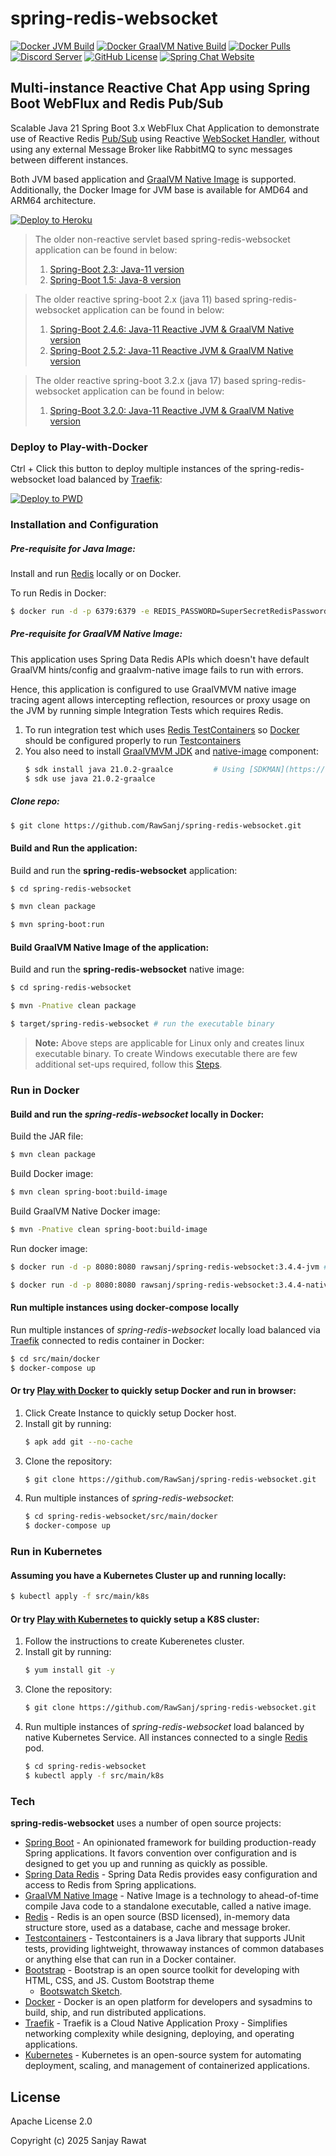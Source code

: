 # spring-redis-websocket

[![Docker JVM Build](https://img.shields.io/github/actions/workflow/status/RawSanj/spring-redis-websocket/docker-jvm-image.yml?style=flat-square&logo=docker&label=jvm%20build)](https://github.com/RawSanj/spring-redis-websocket/actions/workflows/docker-jvm-image.yml)
[![Docker GraalVM Native Build](https://img.shields.io/github/actions/workflow/status/RawSanj/spring-redis-websocket/docker-graalvm-native-image.yml?style=flat-square&logo=docker&label=graalvm%20build)](https://github.com/RawSanj/spring-redis-websocket/actions/workflows/docker-graalvm-native-image.yml)
[![Docker Pulls](https://img.shields.io/docker/pulls/rawsanj/spring-redis-websocket?style=flat-square&logo=docker&color=orange)](https://hub.docker.com/repository/docker/rawsanj/spring-redis-websocket/general)
[![Discord Server](https://img.shields.io/discord/465093591002513418?style=flat-square&logo=discord&label=discord)](https://discord.gg/4ebNhud)
[![GitHub License](https://img.shields.io/github/license/rawsanj/spring-redis-websocket?style=flat-square&logo=apache&logoColor=red)](https://github.com/RawSanj/spring-redis-websocket?tab=Apache-2.0-1-ov-file)
[![Spring Chat Website](https://img.shields.io/website?url=https%3A%2F%2Fchat.apps.dedyn.io%2Factuator%2Fhealth&up_message=online&up_color=green&down_message=offline&down_color=red&style=flat-square&logo=signal&logoColor=white&label=DEMO%20Chat&labelColor=purple)](https://chat.apps.dedyn.io)

## Multi-instance Reactive Chat App using Spring Boot WebFlux and Redis Pub/Sub

Scalable Java 21 Spring Boot 3.x WebFlux Chat Application to demonstrate use of Reactive Redis [Pub/Sub] using
Reactive [WebSocket Handler], without using any external Message Broker like RabbitMQ to sync messages between different
instances.

Both JVM based application and [GraalVM Native Image] is supported. 
Additionally, the Docker Image for JVM base is available for AMD64 and ARM64 architecture. 

[![Deploy to Heroku](https://www.herokucdn.com/deploy/button.png)](https://heroku.com/deploy/?template=https://github.com/RawSanj/spring-redis-websocket/tree/spring-boot-web-2.3)

> The older non-reactive servlet based spring-redis-websocket application can be found in below:
>1. [Spring-Boot 2.3: Java-11 version](https://github.com/RawSanj/spring-redis-websocket/tree/spring-boot-web-2.3)
>2. [Spring-Boot 1.5: Java-8 version](https://github.com/RawSanj/spring-redis-websocket/tree/spring-boot-1.5.x)

> The older reactive spring-boot 2.x (java 11) based spring-redis-websocket application can be found in below:
>1. [Spring-Boot 2.4.6: Java-11 Reactive JVM & GraalVM Native version](https://github.com/RawSanj/spring-redis-websocket/tree/spring-boot-webflux-graal-native-2.4.6)
>2. [Spring-Boot 2.5.2: Java-11 Reactive JVM & GraalVM Native version](https://github.com/RawSanj/spring-redis-websocket/tree/spring-boot-webflux-graal-native-2.5.2)

> The older reactive spring-boot 3.2.x (java 17) based spring-redis-websocket application can be found in below:
>1. [Spring-Boot 3.2.0: Java-11 Reactive JVM & GraalVM Native version](https://github.com/RawSanj/spring-redis-websocket/tree/spring-boot-webflux-graal-native-3.2.0)

### Deploy to Play-with-Docker

Ctrl + Click this button to deploy multiple instances of the spring-redis-websocket load balanced by [Traefik]:

[![Deploy to PWD](deploy-to-pwd.png)](https://labs.play-with-docker.com/?stack=https://raw.githubusercontent.com/RawSanj/spring-redis-websocket/master/src/main/docker/docker-compose.yml)

### Installation and Configuration

##### Pre-requisite for Java Image:
Install and run [Redis] locally or on Docker.

To run Redis in Docker:
```sh
$ docker run -d -p 6379:6379 -e REDIS_PASSWORD=SuperSecretRedisPassword bitnami/redis:7.2.3
```

##### Pre-requisite for GraalVM Native Image:
This application uses Spring Data Redis APIs which doesn't have default GraalVM hints/config and graalvm-native image fails to run with errors.

Hence, this application is configured to use GraalVMVM native image tracing agent allows intercepting reflection, resources or proxy usage on the JVM by running simple Integration Tests which requires Redis.

1. To run integration test which uses [Redis TestContainers](https://www.testcontainers.org/supported_docker_environment) so [Docker] should be configured properly to run [Testcontainers]
2. You also need to install [GraalVMVM JDK](https://github.com/graalvm/graalvm-ce-builds/releases/tag/vm-22.3.0) and [native-image](https://www.graalvm.org/reference-manual/native-image) component:
   ```sh
   $ sdk install java 21.0.2-graalce         # Using [SDKMAN](https://sdkman.io/jdks) install GraalVMVM distribution of JDK
   $ sdk use java 21.0.2-graalce
   ```

##### Clone repo:
```sh
$ git clone https://github.com/RawSanj/spring-redis-websocket.git
```

#### Build and Run the application:

Build and run the **spring-redis-websocket** application:
```sh
$ cd spring-redis-websocket

$ mvn clean package

$ mvn spring-boot:run
```

#### Build GraalVM Native Image of the application:

Build and run the **spring-redis-websocket** native image:
```sh
$ cd spring-redis-websocket

$ mvn -Pnative clean package

$ target/spring-redis-websocket # run the executable binary
```

> **Note:** Above steps are applicable for Linux only and creates linux executable binary. To create Windows executable there are few additional set-ups required, follow this [Steps](https://www.graalvm.org/docs/getting-started/windows).

### Run in Docker

#### Build and run the *spring-redis-websocket* locally in Docker:

Build the JAR file:

```sh
$ mvn clean package
```

Build Docker image:

```sh
$ mvn clean spring-boot:build-image
```

Build GraalVM Native Docker image:

```sh
$ mvn -Pnative clean spring-boot:build-image
```

Run docker image:

```sh
$ docker run -d -p 8080:8080 rawsanj/spring-redis-websocket:3.4.4-jvm # JVM based Docker Image

$ docker run -d -p 8080:8080 rawsanj/spring-redis-websocket:3.4.4-native  # GraalVM Native Image based Docker Image
```

#### Run multiple instances using docker-compose locally

Run multiple instances of *spring-redis-websocket* locally load balanced via [Traefik] connected to redis container in Docker:

```sh
$ cd src/main/docker
$ docker-compose up
```

#### Or try [Play with Docker] to quickly setup Docker and run in browser:
1. Click Create Instance to quickly setup Docker host.
2. Install git by running: 
	```sh
	$ apk add git --no-cache
	```
3. Clone the repository:
	```sh
	$ git clone https://github.com/RawSanj/spring-redis-websocket.git
	```
4. Run multiple instances of *spring-redis-websocket*:
	```sh
	$ cd spring-redis-websocket/src/main/docker
	$ docker-compose up
	```

### Run in Kubernetes

#### Assuming you have a Kubernetes Cluster up and running locally:

```sh
$ kubectl apply -f src/main/k8s
```

#### Or try [Play with Kubernetes] to quickly setup a K8S cluster:
1. Follow the instructions to create Kuberenetes cluster.
2. Install git by running: 
	```sh
	$ yum install git -y
	```
3. Clone the repository:
	```sh
	$ git clone https://github.com/RawSanj/spring-redis-websocket.git
	```
4. Run multiple instances of *spring-redis-websocket* load balanced by native Kubernetes Service. All instances
   connected to a single [Redis] pod.
	```sh
	$ cd spring-redis-websocket
	$ kubectl apply -f src/main/k8s
	```
### Tech

**spring-redis-websocket** uses a number of open source projects:

* [Spring Boot] - An opinionated framework for building production-ready Spring applications. It favors convention over
  configuration and is designed to get you up and running as quickly as possible.
* [Spring Data Redis] - Spring Data Redis provides easy configuration and access to Redis from Spring applications.
* [GraalVM Native Image] - Native Image is a technology to ahead-of-time compile Java code to a standalone executable,
  called a native image.
* [Redis] - Redis is an open source (BSD licensed), in-memory data structure store, used as a database, cache and
  message broker.
* [Testcontainers] - Testcontainers is a Java library that supports JUnit tests, providing lightweight, throwaway
  instances of common databases or anything else that can run in a Docker container.
* [Bootstrap] - Bootstrap is an open source toolkit for developing with HTML, CSS, and JS. Custom Bootstrap theme
	- [Bootswatch Sketch].
* [Docker] - Docker is an open platform for developers and sysadmins to build, ship, and run distributed applications.
* [Traefik] - Traefik is a Cloud Native Application Proxy - Simplifies networking complexity while designing, deploying, and operating applications.
* [Kubernetes] - Kubernetes is an open-source system for automating deployment, scaling, and management of containerized
  applications.

License
----

Apache License 2.0

Copyright (c) 2025 Sanjay Rawat

[//]: #

[Spring Boot]:<https://projects.spring.io/spring-boot>

[Redis]: <https://redis.io>

[Runtime]: <https://github.com/kubeless/kubeless/blob/master/docs/runtimes.md#custom-runtime-alpha>

[Spring Data Redis]: <https://projects.spring.io/spring-data-redis>

[GraalVM Native Image]: <https://www.graalvm.org/reference-manual/native-image>

[Testcontainers]: <https://www.testcontainers.org>

[Bootstrap]: <https://getbootstrap.com>

[Bootswatch Sketch]: <https://bootswatch.com/sketchy>

[Docker]: <https://www.docker.com>

[Traefik]: <https://traefik.io/traefik>

[Kubernetes]: <https://kubernetes.io>

[Pub/Sub]: <https://redis.io/topics/pubsub>

[WebSocket Handler]: <https://docs.spring.io/spring/docs/current/spring-framework-reference/web-reactive.html#webflux-websockethandler>

[Play with Kubernetes]: <https://labs.play-with-k8s.com>

[Play with Docker]: <https://labs.play-with-docker.com>
